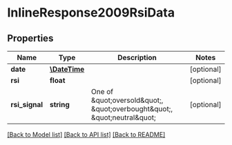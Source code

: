 # InlineResponse2009RsiData

## Properties
Name | Type | Description | Notes
------------ | ------------- | ------------- | -------------
**date** | [**\DateTime**](\DateTime.md) |  | [optional] 
**rsi** | **float** |  | [optional] 
**rsi_signal** | **string** | One of \&quot;oversold\&quot;, \&quot;overbought\&quot;, \&quot;neutral\&quot; | [optional] 

[[Back to Model list]](../../README.md#documentation-for-models) [[Back to API list]](../../README.md#documentation-for-api-endpoints) [[Back to README]](../../README.md)


